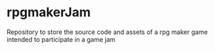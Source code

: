 # rpgmakerJam
Repository to store the source code and assets of a rpg maker game intended to participate in a game jam
